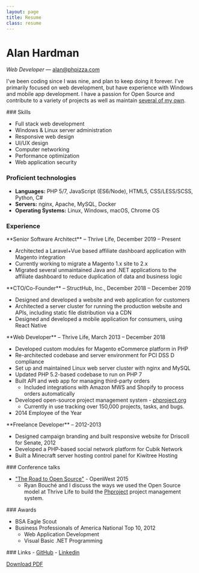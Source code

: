```yaml
---
layout: page
title: Resume
class: resume
---
```


# Alan Hardman
*Web Developer* &mdash; alan@phpizza.com

I've been coding since I was nine, and plan to keep doing it forever. I've primarily focused on web development, but have experience with Windows and mobile app development. I have a passion for Open Source and contribute to a variety of projects as well as maintain [several of my own](https://github.com/Alanaktion).

<section markdown="1">
### Skills

- Full stack web development
- Windows & Linux server administration
- Responsive web design
- UI/UX design
- Computer networking
- Performance optimization
- Web application security

### Proficient technologies

- **Languages:** PHP 5/7, JavaScript (ES6/Node), HTML5, CSS/LESS/SCSS, Python, C#
- **Servers:** nginx, Apache, MySQL, Docker
- **Operating Systems:** Linux, Windows, macOS, Chrome OS
</section>

### Experience

<section markdown="1">
**Senior Software Architect** &ndash; Thrive Life, December 2019 &ndash; Present

- Architected a Laravel+Vue based affiliate dashboard application with Magento integration
- Currently working to migrate a Magento 1.x site to 2.x
- Migrated several unmaintained Java and .NET applications to the affiliate dashboard to reduce duplication of data and business logic
</section>

<section markdown="1">
**CTO/Co-Founder** &ndash; StructHub, Inc., December 2018 &ndash; December 2019

- Designed and developed a website and web application for customers
- Architected a server cluster for running the production website and APIs, including static file distribution via a CDN
- Designed and developed a mobile application for consumers, using React Native
</section>

<section markdown="1">
**Web Developer** &ndash; Thrive Life, March 2013 &ndash; December 2018

- Developed custom modules for Magento eCommerce platform in PHP
- Re-architected codebase and server environment for PCI DSS D compliance
- Set up and maintained Linux web server cluster with nginx and MySQL
- Updated PHP 5.2-based codebase to run on PHP 7
- Built API and web app for managing third-party orders
  - Included integrations with Amazon MWS and Shopify to process orders automatically
- Developed open-source project management system - [phproject.org](https://www.phproject.org/)
  - Currently in use tracking over 150,000 projects, tasks, and bugs.
- 2014 Employee of the Year
</section>

<section markdown="1">
**Freelance Developer** &ndash; 2012-2013

- Designed campaign branding and built responsive website for Driscoll for Senate, 2012
- Developed a PHP-based social network platform for Cubik Network
- Built a Minecraft server hosting control panel for Kiwitree Hosting
</section>

<section markdown="1">
### Conference talks

- ["The Road to Open Source"](https://www.youtube.com/watch?v=zK_uBDAdrIU) - OpenWest 2015
  - Ryan Bouché and I discuss the ways we used the Open Source model at Thrive Life to build the [Phproject](http://www.phproject.org/) project management system.
</section>

<section markdown="1">
### Awards

- BSA Eagle Scout
- Business Professionals of America National Top 10, 2012
  - Web Application Development
  - Visual Basic .NET Programming
</section>

<section markdown="1">
### Links
- <a class="print-link" href="https://github.com/Alanaktion" target="_blank" rel="noopener">GitHub</a>
- <a class="print-link" href="https://www.linkedin.com/pub/alan-hardman/37/a36/17" target="_blank" rel="noopener">Linkedin</a>
</section>

<a href="/public/resume.pdf" class="btn mt-4 sm:mt-6 print:hidden" download>Download PDF</a>
